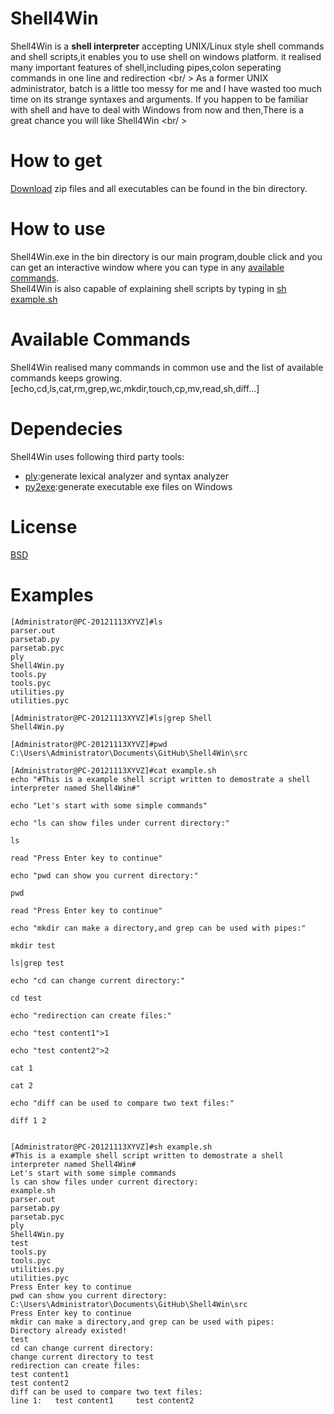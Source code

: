 Shell4Win
=========

Shell4Win is a <b>shell interpreter</b> accepting UNIX/Linux style shell commands and shell scripts,it enables you to use shell on windows platform. it realised many important features of shell,including pipes,colon seperating commands in one line and redirection <br/ >
As a former UNIX administrator, batch is a little too messy for me and I have wasted too much time on its strange syntaxes and arguments.
If you happen to be familiar with shell and have to deal with Windows from now and then,There is a great chance you will like Shell4Win
<br/ >

How to get 
=========

<a href="https://github.com/log4leo/Shell4Win/archive/master.zip">Download</a> zip files and all executables can be found in the bin directory.


How to use
=========

Shell4Win.exe in the bin directory is our main program,double click and you can get an interactive window where you can type in any <a href="#available-commands">available commands</a>. <br />
Shell4Win is also capable of explaining shell scripts by typing in <a href="#examples">sh example.sh</a>

Available Commands
=========

Shell4Win realised many commands in common use and the list of available commands keeps growing.
[echo,cd,ls,cat,rm,grep,wc,mkdir,touch,cp,mv,read,sh,diff...]

Dependecies
=========

Shell4Win uses following third party tools:
* [ply](http://www.dabeaz.com/ply/):generate lexical analyzer and syntax analyzer
* [py2exe](http://www.py2exe.org/):generate executable exe files on Windows


License
=========
[BSD]()


Examples
=========

```shell
[Administrator@PC-20121113XYVZ]#ls
parser.out
parsetab.py
parsetab.pyc
ply
Shell4Win.py
tools.py
tools.pyc
utilities.py
utilities.pyc
```

```shell
[Administrator@PC-20121113XYVZ]#ls|grep Shell
Shell4Win.py
```

```shell
[Administrator@PC-20121113XYVZ]#pwd
C:\Users\Administrator\Documents\GitHub\Shell4Win\src
```

```shell
[Administrator@PC-20121113XYVZ]#cat example.sh
echo "#This is a example shell script written to demostrate a shell interpreter named Shell4Win#"

echo "Let's start with some simple commands"

echo "ls can show files under current directory:"

ls

read "Press Enter key to continue"

echo "pwd can show you current directory:"

pwd

read "Press Enter key to continue"

echo "mkdir can make a directory,and grep can be used with pipes:"

mkdir test

ls|grep test

echo "cd can change current directory:"

cd test

echo "redirection can create files:"

echo "test content1">1

echo "test content2">2

cat 1

cat 2

echo "diff can be used to compare two text files:"

diff 1 2


[Administrator@PC-20121113XYVZ]#sh example.sh
#This is a example shell script written to demostrate a shell interpreter named Shell4Win# 
Let's start with some simple commands 
ls can show files under current directory: 
example.sh
parser.out
parsetab.py
parsetab.pyc
ply
Shell4Win.py
test
tools.py
tools.pyc
utilities.py
utilities.pyc
Press Enter key to continue 
pwd can show you current directory: 
C:\Users\Administrator\Documents\GitHub\Shell4Win\src
Press Enter key to continue 
mkdir can make a directory,and grep can be used with pipes: 
Directory already existed!
test
cd can change current directory: 
change current directory to test
redirection can create files: 
test content1 
test content2 
diff can be used to compare two text files: 
line 1:   test content1 	test content2 
```
